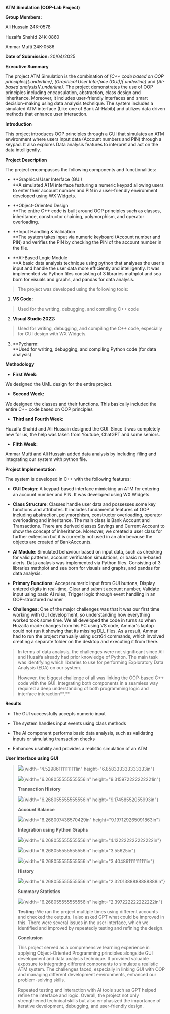 **ATM Simulation (OOP-Lab Project)**

**Group Members:**

Ali Hussain 24K-0578

Huzaifa Shahid 24K-0860

Ammar Mufti 24K-0586

**Date of Submission:** 20/04/2025

**Executive Summary**

The project ATM Simulation is the combination of *[C++ code based on OOP
principles]{.underline}*, *[Graphical User Interface (GUI)]{.underline}*
and *[AI-based analysis]{.underline}*. The project demonstrates the use
of OOP principles including encapsulation, abstraction, class design and
inheritance. Moreover, it includes user-friendly interfaces and smart
decision-making using data analysis technique. The system includes a
simulated ATM interface (Like one of Bank Al-Habib) and utilizes data
driven methods that enhance user interaction.

**Introduction**

This project introduces OOP principles through a GUI that simulates an
ATM environment where users input data (Account numbers and PIN) through
a keypad. It also explores Data analysis features to interpret and act
on the data intelligently.

**Project Description**

The project encompasses the following components and functionalities:

-   **Graphical User Interface (GUI)\
    **A simulated ATM interface featuring a numeric keypad allowing
    users to enter their account number and PIN in a user-friendly
    environment developed using WX Widgets.

-   **Object-Oriented Design\
    **The entire C++ code is built around OOP principles such as
    classes, inheritance, constructor chaining, polymorphism, and
    operator overloading.

-   **Input Handling & Validation\
    **The system takes input via numeric keyboard (Account number and
    PIN) and verifies the PIN by checking the PIN of the account number
    in the file.

-   **AI-Based Logic Module\
    **A basic data analysis technique using python that analyses the
    user's input and handle the user data more efficiently and
    intelligently. It was implemented via Python files consisting of 3
    libraries mathplot and sea born for visuals and graphs, and pandas
    for data analysis.

> The project was developed using the following tools:

1.  **VS Code:**

> Used for the writing, debugging, and compiling C++ code

2.  **Visual Studio 2022:**

> Used for writing, debugging, and compiling the C++ code, especially
> for GUI design with WX Widgets.

3.  **Pycharm:\
    **Used for writing, debugging, and compiling Python code (for data
    analysis)

**Methodology**

-   **First Week:**

We designed the UML design for the entire project.

-   **Second Week:**

We designed the classes and their functions. This basically included the
entire C++ code based on OOP principles

-   **Third and Fourth Week:**

Huzaifa Shahid and Ali Hussain designed the GUI. Since it was completely
new for us, the help was taken from Youtube, ChatGPT and some seniors.

-   **Fifth Week:**

Ammar Mufti and Ali Hussain added data analysis by including filing and
integrating our system with python file.

**Project Implementation**

The system is developed in C++ with the following features:

-   **GUI Design**: A keypad-based interface mimicking an ATM for
    entering an account number and PIN. It was developed using WX
    Widgets.

-   **Class Structure**: Classes handle user data and possesses some key
    functions and attributes. It includes fundamental features of OOP
    including abstraction, polymorphism, constructor overloading,
    operator overloading and inheritance. The main class is Bank Account
    and Transactions. There are derived classes Savings and Current
    Account to show the concept of inheritance. Moreover, we created a
    user class for further extension but it is currently not used in an
    atm because the objects are created of BankAccounts.

-   **AI Module**: Simulated behaviour based on input data, such as
    checking for valid patterns, account verification simulations, or
    basic rule-based alerts. Data analysis was implemented via Python
    files. Consisting of 3 libraries mathplot and sea born for visuals
    and graphs, and pandas for data analysis.

-   **Primary Functions**: Accept numeric input from GUI buttons,
    Display entered digits in real-time, Clear and submit account
    number, Validate input using basic AI rules, Trigger logic through
    event handling in an OOP-structured manner

-   **Challenges:** One of the major challenges was that it was our
    first time working with GUI development, so understanding how
    everything worked took some time. We all developed the code in turns
    so when Huzaifa made changes from his PC using VS code, Ammar's
    laptop could not run it showing that its missing DLL files. As a
    result, Ammar had to run the project manually using ucrt64 commands,
    which involved creating a separate folder on the desktop and
    executing it from there.

> In terms of data analysis, the challenges were not significant since
> Ali and Huzaifa already had prior knowledge of Python. The main task
> was identifying which libraries to use for performing Exploratory Data
> Analysis (EDA) on our system.
>
> However, the biggest challenge of all was linking the OOP-based C++
> code with the GUI. Integrating both components in a seamless way
> required a deep understanding of both programming logic and interface
> interaction**.**

**Results**

-   The GUI successfully accepts numeric input

-   The system handles input events using class methods

-   The AI component performs basic data analysis, such as validating
    inputs or simulating transaction checks

-   Enhances usability and provides a realistic simulation of an ATM

**User Interface using GUI**

> ![](./image1.jpeg){width="4.529861111111111in"
> height="6.858333333333333in"}
>
> ![](./image2.jpeg){width="6.268055555555556in"
> height="9.315972222222221in"}
>
> **Transaction History**
>
> ![](./image3.jpeg){width="6.268055555555556in"
> height="9.17458552055993in"}
>
> **Account Balance**
>
> ![](./image4.jpeg){width="6.268007436570429in"
> height="9.197129265091863in"}
>
> **Integration using Python Graphs**
>
> ![](./image5.jpeg){width="6.268055555555556in"
> height="4.122222222222222in"}
>
> ![](./image6.jpeg){width="6.268055555555556in"
> height="3.55625in"}
>
> ![](./image7.jpeg){width="6.268055555555556in"
> height="3.404861111111111in"}
>
> **History**
>
> ![](./image8.jpeg){width="6.268055555555556in"
> height="2.3201388888888888in"}
>
> **Summary Statistics**
>
> ![](./image9.jpeg){width="6.268055555555556in"
> height="2.397222222222222in"}
>
> **Testing:** We ran the project multiple times using different
> accounts and checked the outputs. I also asked GPT what could be
> improved in this. There were several issues in the user interface,
> which we identified and improved by repeatedly testing and refining
> the design.
>
> **Conclusion**
>
> This project served as a comprehensive learning experience in applying
> Object-Oriented Programming principles alongside GUI development and
> data analysis technique. It provided valuable exposure to integrating
> different components to simulate a realistic ATM system. The
> challenges faced, especially in linking GUI with OOP and managing
> different development environments, enhanced our problem-solving
> skills.
>
> Repeated testing and interaction with AI tools such as GPT helped
> refine the interface and logic. Overall, the project not only
> strengthened technical skills but also emphasized the importance of
> iterative development, debugging, and user-friendly design.
